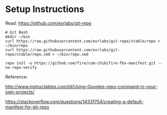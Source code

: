 # Setup Instructions

Read: https://github.com/esrlabs/git-repo

```
# Git Bash
mkdir ~/bin
curl https://raw.githubusercontent.com/esrlabs/git-repo/stable/repo > ~/bin/repo
curl https://raw.githubusercontent.com/esrlabs/git-repo/stable/repo.cmd > ~/bin/repo.cmd

repo init -u https://github.com/fire/com-chibifire-fbx-manifest.git --no-repo-verify
``` 

Reference:

http://www.instructables.com/id/Using-Googles-repo-command-in-your-own-projects/

https://stackoverflow.com/questions/14331754/creating-a-default-manifest-for-git-repo
